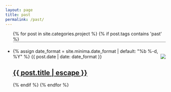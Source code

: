 ```yaml
---
layout: page
title: past
permalink: /past/
---
```

<ul class="post-list">
    {% for post in site.categories.project %}
    {% if post.tags contains 'past' %}
      <li style="border-top:1px solid grey; padding-top: 20px">
            {% assign date_format = site.minima.date_format | default: "%b %-d, %Y" %}
            <img src="{{post.img}}" style="float:right;max-height:80px" />
            <span class="post-meta">{{ post.date | date: date_format }}</span>
            <h2>
          <a class="post-link" href="{{ post.url | relative_url }}">{{ post.title | escape }}</a>
        </h2>
        </li>
      {% endif %}
    {% endfor %}
  </ul>
